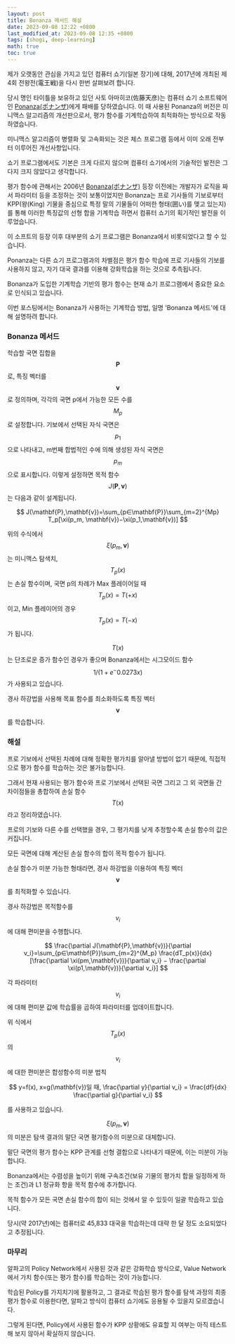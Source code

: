 ```yaml
---
layout: post
title: Bonanza 메서드 해설
date: 2023-09-08 12:22 +0800
last_modified_at: 2023-09-08 12:35 +0800
tags: [shogi, deep-learning]
math: true
toc: true
---
```


제가 오랫동안 관심을 가지고 있던 컴퓨터 쇼기(일본 장기)에 대해, 2017년에 개최된 제4회 전왕전(電王戦)을 다시 한번 살펴보려 합니다.

당시 명인 타이틀을 보유하고 있던 사토 아마히코(佐藤天彦)는 컴퓨터 쇼기 소프트웨어인 [Ponanza(ポナンザ)](https://ja.wikipedia.org/wiki/Ponanza)에게 패배를 당하였습니다. 이 때 사용된 Ponanza의 버전은 미니맥스 알고리즘의 개선판으로서, 평가 함수를 기계학습하여 최적화하는 방식으로 작동하였습니다.

미니맥스 알고리즘이 병렬화 및 고속화되는 것은 체스 프로그램 등에서 이미 오래 전부터 이루어진 개선사항입니다.

쇼기 프로그램에서도 기본은 크게 다르지 않으며 컴퓨터 쇼기에서의 기술적인 발전은 그다지 크지 않았다고 생각합니다.

평가 함수에 관해서는 2006년 [Bonanza(ボナンザ)](https://ja.wikipedia.org/wiki/Bonanza) 등장 이전에는 개발자가 로직을 짜서 파라미터 등을 조정하는 것이 보통이었지만 Bonanza는 프로 기사들의 기보로부터 KPP(왕(King) 기물을 중심으로 특정 말의 기물들이 어떠한 형태(囲い)를 맺고 있는지)를 통해 이러한 특징값의 선형 합을 기계학습 하면서 컴퓨터 쇼기의 획기적인 발전을 이루었습니다.

이 소프트의 등장 이후 대부분의 쇼기 프로그램은 Bonanza에서 비롯되었다고 할 수 있습니다.

Ponanza는 다른 쇼기 프로그램과의 차별점은 평가 함수 학습에 프로 기사들의 기보를 사용하지 않고, 자기 대국 결과를 이용해 강화학습을 하는 것으로 추측됩니다.

Bonanza가 도입한 기계학습 기반의 평가 함수는 현재 쇼기 프로그램에서 중요한 요소로 인식되고 있습니다.

이번 포스팅에서는 Bonanza가 사용하는 기계학습 방법, 일명 'Bonanza 메서드'에 대해 설명하려 합니다.

### Bonanza 메서드

학습할 국면 집합을 $$\mathbf{P}$$ 로, 특징 벡터를 $$\mathbf{v}$$로 정의하며, 각각의 국면 p에서 가능한 모든 수를 $$M_p$$로 설정합니다. 기보에서 선택된 자식 국면은 $$p_1$$으로 나타내고, m번째 합법적인 수에 의해 생성된 자식 국면은 $$p_m$$으로 표시합니다. 이렇게 설정하면 목적 함수 $$J(\mathbf{P},\mathbf{v})$$는 다음과 같이 설계됩니다.

$$
J(\mathbf{P},\mathbf{v})=\sum_{p∈\mathbf{P}}\sum_{m=2}^{Mp} T_p[\xi(p_m, \mathbf{v})−\xi(p_1,\mathbf{v})]
$$

위의 수식에서 $$\xi(p_m, \mathbf{v})$$는 미니맥스 탐색치, $$T_p(x)$$는 손실 함수이며, 국면 p의 차례가 Max 플레이어일 때 $$T_p(x)=T(+x)$$이고, Min 플레이어의 경우 $$T_p(x)=T(-x)$$가 됩니다.

$$T(x)$$는 단조로운 증가 함수인 경우가 좋으며 Bonanza에서는 시그모이드 함수 $$1/(1+e^−0.0273x)$$가 사용되고 있습니다.

경사 하강법을 사용해 목표 함수를 최소화하도록 특징 벡터 $$\mathbf{v}$$를 학습합니다.

### 해설

프로 기보에서 선택된 차례에 대해 정확한 평가치를 알아낼 방법이 없기 때문에, 직접적으로 평가 함수를 학습하는 것은 불가능합니다.

그래서 현재 사용되는 평가 함수와 프로 기보에서 선택된 국면 그리고 그 외 국면들 간 차이점들을 총합하여 손실 함수 $$T(x)$$라고 정리하였습니다.

프로의 기보와 다른 수를 선택했을 경우, 그 평가치를 낮게 추정할수록 손실 함수의 값은 커집니다.

모든 국면에 대해 계산된 손실 함수의 합이 목적 함수가 됩니다.

손실 함수가 미분 가능한 형태라면, 경사 하강법을 이용하여 특징 벡터 $$\mathbf{v}$$를 최적화할 수 있습니다.

경사 하강법은 목적함수를 $$v_i$$ 에 대해 편미분을 수행합니다.

$$
\frac{\partial J(\mathbf{P},\mathbf{v})}{\partial v_i}=\sum_{p∈\mathbf{P}}\sum_{m=2}^{M_p} \frac{dT_p(x)}{dx} [\frac{\partial \xi(pm,\mathbf{v})}{\partial v_i} − \frac{\partial \xi(p1,\mathbf{v})}{\partial v_i}]
$$

각 파라미터 $$v_i$$에 대해 편미분 값에 학습률을 곱하여 파라미터를 업데이트합니다.

위 식에서 $$T_p(x)$$의 $$v_i$$에 대한 편미분은 합성함수의 미분 법칙

$$
y=f(x), x=g(\mathbf{v})일 때, \frac{\partial y}{\partial v_i} = \frac{df}{dx} \frac{\partial g}{\partial v_i}
$$

를 사용하고 있습니다.

$$\xi(p_m, \mathbf{v})$$의 미분은 탐색 결과의 말단 국면 평가함수의 미분으로 대체합니다.

말단 국면의 평가 함수는 KPP 관계를 선형 결합으로 나타내기 때문에, 이는 미분이 가능합니다.

Bonanza에서는 수렴성을 높이기 위해 구속조건(보유 기물의 평가치 합을 일정하게 하는 조건)과 L1 정규화 항을 목적 함수에 추가합니다.

목적 함수가 모든 국면 손실 함수의 합이 되는 것에서 알 수 있듯이 일괄 학습하고 있습니다.

당시(약 2017년)에는 컴퓨터로 45,833 대국을 학습하는데 대략 한 달 정도 소요되었다고 추정됩니다.

### 마무리

알파고의 Policy Network에서 사용된 것과 같은 강화학습 방식으로, Value Network에서 가치 함수(또는 평가 함수)를 학습하는 것이 가능합니다.

학습된 Policy를 가지치기에 활용하고, 그 결과로 학습된 평가 함수를 탐색 과정의 최종 평가 함수로 이용한다면, 알파고 방식이 컴퓨터 쇼기에도 응용될 수 있을지 모르겠습니다.

그렇게 된다면, Policy에서 사용된 함수가 KPP 상황에도 유효할 지 여부는 아직 테스트해 보지 않아서 확실하지 않습니다.
